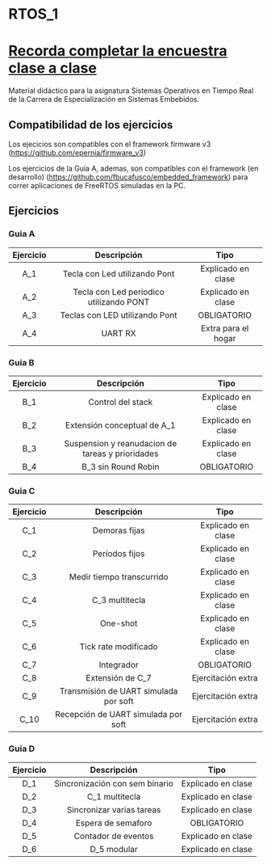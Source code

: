 # RTOS_1
# [**Recorda completar la encuestra clase a clase**](https://forms.gle/RvphazRZdpaU6VWG8)

Material didáctico para la asignatura Sistemas Operativos en Tiempo Real de la Carrera de Especialización en Sistemas Embebidos.


## Compatibilidad de los ejercicios

Los ejecicios son compatibles con el framework firmware v3 (https://github.com/epernia/firmware_v3)

Los ejercicios de la Guía A, ademas, son compatibles con el framework (en desarrollo) (https://github.com/fbucafusco/embedded_framework) para correr aplicaciones de FreeRTOS simuladas en la PC.

## **Ejercicios**

### __Guia A__
| Ejercicio | Descripción | Tipo |
| :-: | :-: | :-: |
| A_1 | Tecla con Led utilizando Pont  			    | Explicado en clase  |
| A_2 | Tecla con Led periodico utilizando PONT 	| Explicado en clase  |
| A_3 | Teclas con LED utilizando Pont | OBLIGATORIO    |
| A_4 | UART RX     | Extra para el hogar |

### __Guia B__
| Ejercicio | Descripción | Tipo |
| :-: | :-: | :-: |
| B_1 | Control del stack  | Explicado en clase |
| B_2 | Extensión conceptual de A_1 | Explicado en clase |
| B_3 | Suspension y reanudacion de tareas y prioridades | Explicado en clase  |
| B_4 | B_3 sin Round Robin | OBLIGATORIO |

### __Guia C__
| Ejercicio | Descripción | Tipo |
| :-: | :-: | :-: |
| C_1 | Demoras fijas  | Explicado en clase |
| C_2 | Períodos fijos | Explicado en clase |
| C_3 | Medir tiempo transcurrido | Explicado en clase |
| C_4 | C_3 multitecla | Explicado en clase |
| C_5 | One-shot | Explicado en clase |
| C_6 | Tick rate modificado | Explicado en clase |
| C_7 | Integrador | OBLIGATORIO |
| C_8 | Extensión de C_7 | Ejercitación extra |
| C_9 | Transmisión de UART simulada por soft | Ejercitación extra |
| C_10 | Recepción de UART simulada por soft | Ejercitación extra |

### Guia D
| Ejercicio | Descripción | Tipo |
| :-: | :-: | :-: |
| D_1 | Sincronización con sem binario  | Explicado en clase |
| D_2 | C_1 multitecla| Explicado en clase |
| D_3 | Sincronizar varias tareas | Explicado en clase |
| D_4 | Espera de semaforo | OBLIGATORIO |
| D_5 | Contador de eventos | Explicado en clase |
| D_6 | D_5 modular | Explicado en clase |
